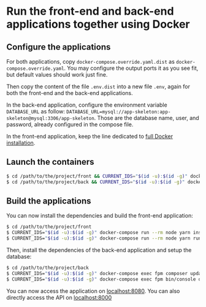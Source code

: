 # Run the front-end and back-end applications together using Docker

## Configure the applications

For both applications, copy `docker-compose.override.yaml.dist` as `docker-compose.override.yaml`. You may configure the output ports it as you see fit, but default values should work just fine.

Then copy the content of the file `.env.dist` into a new file `.env`, again for both the front-end and the back-end applications.

In the back-end application, configure the environment variable `DATABASE_URL` as follow: `DATABASE_URL=mysql://app-skeleton:app-skeleton@mysql:3306/app-skeleton`.
Those are the database name, user, and password, already configured in the compose file.

In the front-end application, keep the line dedicated to [full Docker installation](https://github.com/damien-carcel/app-skeleton/blob/master/front/.env.dist#L10).

## Launch the containers

```bash
$ cd /path/to/the/project/front && CURRENT_IDS="$(id -u):$(id -g)" docker-compose up -d nginx-front
$ cd /path/to/the/project/back && CURRENT_IDS="$(id -u):$(id -g)" docker-compose up -d mysql nginx-back
```

## Build the applications

You can now install the dependencies and build the front-end application:
```bash
$ cd /path/to/the/project/front
$ CURRENT_IDS="$(id -u):$(id -g)" docker-compose run --rm node yarn install
$ CURRENT_IDS="$(id -u):$(id -g)" docker-compose run --rm node yarn run build:prod
```

Then, install the dependencies of the back-end application and setup the database:
```bash
$ cd /path/to/the/project/back
$ CURRENT_IDS="$(id -u):$(id -g)" docker-compose exec fpm composer update --prefer-dist --optimize-autoloader
$ CURRENT_IDS="$(id -u):$(id -g)" docker-compose exec fpm bin/console doctrine:schema:update --force
```

You can now access the application on [localhost:8080](http://localhost:8080). You can also directly access the API on [localhost:8000](http://localhost:8000)
